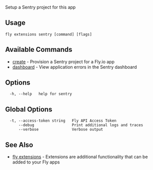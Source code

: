 Setup a Sentry project for this app


## Usage
~~~
fly extensions sentry [command] [flags]
~~~

## Available Commands
* [create](/docs/flyctl/extensions-sentry-create/)	 - Provision a Sentry project for a Fly.io app
* [dashboard](/docs/flyctl/extensions-sentry-dashboard/)	 - View application errors in the Sentry dashboard

## Options

~~~
  -h, --help   help for sentry
~~~

## Global Options

~~~
  -t, --access-token string   Fly API Access Token
      --debug                 Print additional logs and traces
      --verbose               Verbose output
~~~

## See Also

* [fly extensions](/docs/flyctl/extensions/)	 - Extensions are additional functionality that can be added to your Fly apps


